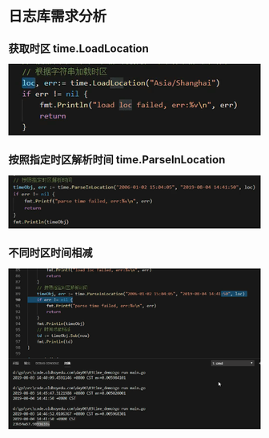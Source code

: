 # 日志库需求分析

## 获取时区 time.LoadLocation

![20201107_090806_44](image/20201107_090806_44.png)

## 按照指定时区解析时间 time.ParseInLocation

![20201107_090921_21](image/20201107_090921_21.png)

## 不同时区时间相减

![20201107_091150_88](image/20201107_091150_88.png)
